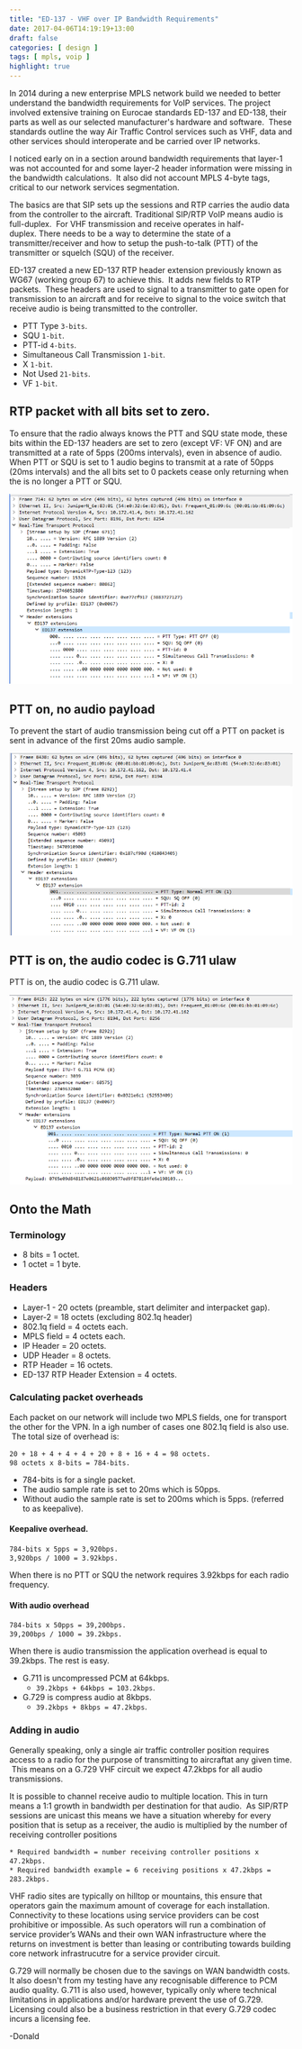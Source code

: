 ```yaml
---
title: "ED-137 - VHF over IP Bandwidth Requirements"
date: 2017-04-06T14:19:19+13:00
draft: false
categories: [ design ]
tags: [ mpls, voip ]
highlight: true
---
```


In 2014 during a new enterprise MPLS network build we needed to better understand the bandwidth requirements for VoIP services.  The project involved extensive training on Eurocae standards ED-137 and ED-138, their parts as well as our selected manufacturer's hardware and software.  These standards outline the way Air Traffic Control services such as VHF, data and other services should interoperate and be carried over IP networks.

I noticed early on in a section around bandwidth requirements that layer-1 was not accounted for and some layer-2 header information were missing in the bandwidth calculations.  It also did not account MPLS 4-byte tags, critical to our network services segmentation.

The basics are that SIP sets up the sessions and RTP carries the audio data from the controller to the aircraft.  Traditional SIP/RTP VoIP means audio is full-duplex.  For VHF transmission and receive operates in half-duplex. There needs to be a way to determine the state of a transmitter/receiver and how to setup the push-to-talk (PTT) of the transmitter or squelch (SQU) of the receiver.

ED-137 created a new ED-137 RTP header extension previously known as WG67 (working group 67) to achieve this.  It adds new fields to RTP packets.  These headers are used to signal to a transmitter to gate open for transmission to an aircraft and for receive to signal to the voice switch that receive audio is being transmitted to the controller.

* PTT Type `3-bits`.
* SQU `1-bit`.
* PTT-id `4-bits`.
* Simultaneous Call Transmission `1-bit`.
* X `1-bit`.
* Not Used `21-bits`.
* VF `1-bit`.

## RTP packet with all bits set to zero.
To ensure that the radio always knows the PTT and SQU state mode, these bits within the ED-137 headers are set to zero (except VF: VF ON) and are transmitted at a rate of 5pps (200ms intervals), even in absence of audio.  When PTT or SQU is set to 1 audio begins to transmit at a rate of 50pps (20ms intervals) and the all bits set to 0 packets cease only returning when the is no longer a PTT or SQU.

![RTP ED-137 Headers](/img/ED137-RTP-Headers.png)

## PTT on, no audio payload
To prevent the start of audio transmission being cut off a PTT on packet is sent in advance of the first 20ms audio sample.

![PTT on, no audio](/img/ED137-PTT-On-no-audio.png)

## PTT is on, the audio codec is G.711 ulaw
PTT is on, the audio codec is G.711 ulaw.

![PTT on, with audio](/img/ED137-PTT-On.png)


## Onto the Math

### Terminology
* 8 bits = 1 octet.
* 1 octet = 1 byte.

### Headers
* Layer-1 - 20 octets (preamble, start delimiter and interpacket gap).
* Layer-2 = 18 octets (excluding 802.1q header)
* 802.1q field = 4 octets each.
* MPLS field = 4 octets each.
* IP Header = 20 octets.
* UDP Header = 8 octets.
* RTP Header = 16 octets.
* ED-137 RTP Header Extension = 4 octets.

### Calculating packet overheads
Each packet on our network will include two MPLS fields, one for transport the other for the VPN.  In a igh number of cases one 802.1q field is also use.  The total size of overhead is:

```
20 + 18 + 4 + 4 + 4 + 20 + 8 + 16 + 4 = 98 octets.
98 octets x 8-bits = 784-bits.
```

* 784-bits is for a single packet.
* The audio sample rate is set to 20ms which is 50pps.
* Without audio the sample rate is set to 200ms which is 5pps. (referred to as keepalive).

#### Keepalive overhead.
```
784-bits x 5pps = 3,920bps.
3,920bps / 1000 = 3.92kbps.
```

When there is no PTT or SQU the network requires 3.92kbps for each radio frequency.

#### With audio overhead
```
784-bits x 50pps = 39,200bps.
39,200bps / 1000 = 39.2kbps.
```

When there is audio transmission the application overhead is equal to 39.2kbps.  The rest is easy.

* G.711 is uncompressed PCM at 64kbps.
  * `39.2kbps + 64kbps = 103.2kbps`.
* G.729 is compress audio at 8kbps.
  * `39.2kbps + 8kbps = 47.2kbps`.

### Adding in audio 
Generally speaking, only a single air traffic controller position requires access to a radio for the purpose of transmitting to aircraftat any given time.  This means on a G.729 VHF circuit we expect 47.2kbps for all audio transmissions.

It is possible to channel receive audio to multiple location.  This in turn means a 1:1 growth in bandwidth per destination for that audio.  As SIP/RTP sessions are unicast this means we have a situation whereby for every position that is setup as a receiver, the audio is multiplied by the number of receiving controller positions

```
* Required bandwidth = number receiving controller positions x 47.2kbps.
* Required bandwidth example = 6 receiving positions x 47.2kbps = 283.2kbps.
```

VHF radio sites are typically on hilltop or mountains, this ensure that operators gain the maximum amount of coverage for each installation. Connectivity to these locations using service providers can be cost prohibitive or impossible. As such operators will run a combination of service provider’s WANs and their own WAN infrastructure where the returns on investment is better than leasing or contributing towards building core network infrastrucutre for a service provider circuit.

G.729 will normally be chosen due to the savings on WAN bandwidth costs.  It also doesn't from my testing have any recognisable difference to PCM audio quality.  G.711 is also used, however, typically only where technical limitations in applications and/or hardware prevent the use of G.729.  Licensing could also be a business restriction in that every G.729 codec incurs a licensing fee.

-Donald
